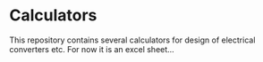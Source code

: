 # Calculators
This repository contains several calculators for design of electrical converters etc. For now it is an excel sheet...
